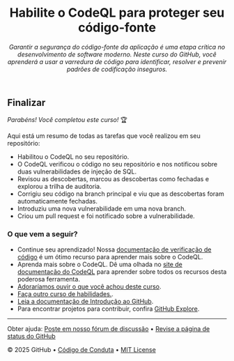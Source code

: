 <header>

<!--
  <<< Author notes: Course header >>>
  Read <https://skills.github.com/quickstart> for more information about how to build courses using this template.
  Include a 1280×640 image, course name in sentence case, and a concise description in emphasis.
  In your repository settings: enable template repository, add your 1280×640 social image, auto delete head branches.
  Next to "About", add description & tags; disable releases, packages, & environments.
  Add your open source license, GitHub uses the MIT license.
-->

# Habilite o CodeQL para proteger seu código-fonte

_Garantir a segurança do código-fonte da aplicação é uma etapa crítica no desenvolvimento de software moderno. Neste curso do GitHub, você aprenderá a usar a varredura de código para identificar, resolver e prevenir padrões de codificação inseguros._

</header>

<!--
  <<< Author notes: Finish >>>
  Review what we learned, ask for feedback, provide next steps.
-->

## Finalizar

_Parabéns! Você completou este curso!_ 🏆

Aqui está um resumo de todas as tarefas que você realizou em seu repositório:
  - Habilitou o CodeQL no seu repositório.
  - O CodeQL verificou o código no seu repositório e nos notificou sobre duas vulnerabilidades de injeção de SQL.
  - Revisou as descobertas, marcou as descobertas como fechadas e explorou a trilha de auditoria.
  - Corrigiu seu código na branch principal e viu que as descobertas foram automaticamente fechadas.
  - Introduziu uma nova vulnerabilidade em uma nova branch.
  - Criou um pull request e foi notificado sobre a vulnerabilidade.

### O que vem a seguir?

- Continue seu aprendizado! Nossa [documentação de verificação de código](https://docs.github.com/en/code-security/code-scanning/automatically-scanning-your-code-for-vulnerabilities-and-errors/about-code-scanning) é um ótimo recurso para aprender mais sobre o CodeQL.
- Aprenda mais sobre o CodeQL. Dê uma olhada no [site de documentação do CodeQL](https://codeql.github.com/docs/) para aprender sobre todos os recursos desta poderosa ferramenta.
- [Adoraríamos ouvir o que você achou deste curso](https://github.com/orgs/skills/discussions/405).
- [Faça outro curso de habilidades.](https://github.com/skills).
- [Leia a documentação de Introdução ao GitHub](https://docs.github.com/en/get-started).
- Para encontrar projetos para contribuir, confira [GitHub Explore](https://github.com/explore).

<footer>

<!--
  <<< Author notes: Footer >>>
  Add a link to get support, GitHub status page, code of conduct, license link.
-->

---

Obter ajuda: [Poste em nosso fórum de discussão](https://github.com/skills/.github/discussions) &bull; [Revise a página de status do GitHub](https://www.githubstatus.com/)

&copy; 2025 GitHub &bull; [Código de Conduta](https://www.contributor-covenant.org/version/2/1/code_of_conduct/code_of_conduct.md) &bull; [MIT License](https://gh.io/mit)

</footer>
